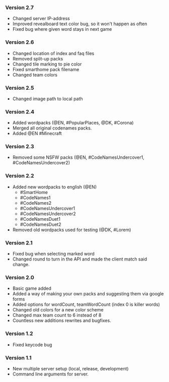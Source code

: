 ### Version 2.7
 - Changed server IP-address
 - Improved revealboard text color bug, so it won't happen as often
 - Fixed bug where given word stays in next game

### Version 2.6
 - Changed location of index and faq files
 - Removed split-up packs
 - Changed tile marking to pie color
 - Fixed smarthome pack filename
 - Changed team colors

### Version 2.5
 - Changed image path to local path

### Version 2.4
 - Added wordpacks (@EN, #PopularPlaces, @DK, #Corona)
 - Merged all original codenames packs.
 - Added @EN #Minecraft

### Version 2.3
 - Removed some NSFW packs (@EN, #CodeNamesUndercover1, #CodeNamesUndercover2)

### Version 2.2
 - Added new wordpacks to english (@EN)
    - #SmartHome
    - #CodeNames1
    - #CodeNames2
    - #CodeNamesUndercover1
    - #CodeNamesUndercover2
    - #CodeNamesDuet1
    - #CodeNamesDuet2
 - Removed old wordpacks used for testing (@DK, #Lorem)

### Version 2.1
 - Fixed bug when selecting marked word
 - Changed round to turn in the API and made the client match said change.

### Version 2.0
 - Basic game added
 - Added a way of making your own packs and suggesting them via google forms
 - Added options for wordCount, teamWordCount (index 0 is killer words)
 - Changed old colors for a new color scheme
 - Changed max team count to 6 instead of 8
 - Countless new additions rewrites and bugfixes.

 ### Version 1.2
 - Fixed keycode bug
 
### Version 1.1
 - New multiple server setup (local, release, development)
 - Command line arguments for server.
